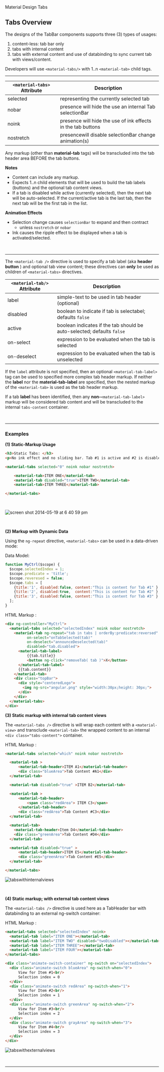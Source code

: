 Material Design Tabs


## Tabs Overview 

The designs of the TabBar components supports three (3) types of usages:

1. content-less: tab bar only
2. tabs with internal content
3. tabs with external content and use of databinding to sync current tab with views/content.

Developers will use `<material-tabs/>` with 1..n `<material-tab>` child tags.

<hr>

| `<material-tabs>` Attribute | Description |
|--------|--------|
|  selected   | representing the currently selected tab |
|  nobar      | presence will hide the use an internal Tab selectionBar |
|  noink      | presence will hide the use of ink effects in the tab buttons |
|  nostretch  | presencewill disable selectionBar change animation(s) |

Any markup (other than **material-tab** tags) will be transcluded into the tab header  area BEFORE the tab buttons.

<b/>Notes</b>

- Content can include any markup.
- Expects 1..n <material-tab> child elements that will be used to build the tab labels (buttons) and the optional tab content views.
- If a tab is disabled while active (currently selected), then the next tab will be auto-selected. If the current/active tab is the last tab, then the next tab will be the first tab in the list.


<b>Animation Effects</b>
- Selection change causes `selectionBar` to expand and then contract
  - unless `nostretch` or `nobar`
- Ink causes the ripple effect to be displayed when a tab is activated/selected.

<br/>
<hr>

The `<material-tab />` directive is used to specify a tab label (aka **header button** ) and optional tab view content; these directives can **only** be used as children of `<material-tabs>` directives.


| `<material-tab/>` Attribute   | Description |
|-----------------|----------|
|  label          | simple-text to be used in tab header (optional) |
|  disabled       | boolean to indicate if tab is selectabel; defaults `false` |
|  active         | boolean indicates if the tab should be auto-selected; defaults `false` |
|  on-select      | expression to be evaluated when the tab is selected |
|  on-deselect    | expression to be evaluated when the tab is unselected |

If the `label` attribute is not specified, then an optional `<material-tab-label>` tag can be used to specified more complex tab header markup. If neither the **label** nor the **material-tab-label** are specified, then the nested markup of the `<material-tab>` is used as the tab header markup.

If a tab **label** has been identified, then any **non-**`<material-tab-label>` markup will be considered tab content and will be transcluded to the internal `tabs-content` container.


<br/>
<hr>

### Examples

<b>(1) Static-Markup Usage</b>


```html
<h3>Static Tabs: </h3>
<p>No ink effect and no sliding bar. Tab #1 is active and #2 is disabled.</p>

<material-tabs selected="0" noink nobar nostretch>

    <material-tab>ITEM ONE</material-tab>
    <material-tab disabled="true">ITEM TWO</material-tab>
    <material-tab>ITEM THREE</material-tab>

</material-tabs>
```
<br/>

![screen shot 2014-05-19 at 6 40 59 pm](https://cloud.githubusercontent.com/assets/210413/3021288/22cd060e-dfaf-11e3-82bb-e2102e3474fa.png)

<br/>

<b>(2) Markup with Dynamic Data</b>

Using the `ng-repeat` directive, `<material-tabs>` can be used in a data-driven mode:

Data Model:

```js
function MyCtrl($scope) {
  $scope.selectedIndex = 1;
  $scope.predicate = 'title';
  $scope.reveresed = false;
  $scope.tabs = [
    {title:'1', disabled:false, content:"This is content for Tab #1" },
    {title:'2', disabled:true,  content:"This is content for Tab #2" },
    {title:'3', disabled:false, content:"This is content for Tab #3" }
  ];
}
```

HTML Markup :

```html
<div ng-controller="MyCtrl">
  <material-tabs selected="selectedIndex" noink nobar nostretch>
    <material-tab ng-repeat="tab in tabs | orderBy:predicate:reversed"
          on-select="onTabSelected(tab)"
          on-deselect="announceDeselected(tab)"
          disabled="tab.disabled">
      <material-tab-label>
          {{tab.title}}
          <button ng-click="removeTab( tab )">X</button>
      </material-tab-label>
      {{tab.content}}
    </material-tab>
    <div class="topBar">
      <div style="centeredLogo">
        <img ng-src="angular.png" style="width:30px;height: 30px;">
      </div>
    </div>
  </material-tabs>
</div>
```


<b>(3)  Static markup with internal tab content views</b>

The `<material-tabs />` directive is will wrap each content with a `<material-view>` and transclude `<material-tab>` the wrapped content to an internal `<div class="tabs-content">` container. 

HTML Markup :

```html
<material-tabs selected="which" noink nobar nostretch>

  <material-tab >
      <material-tab-header>ITEM A1</material-tab-header>
      <div class="blueArea">Tab Content #A1</div>
  </material-tab>

  <material-tab disabled="true" >ITEM B2</material-tab>

  <material-tab >
      <material-tab-header>
          <span class="redArea"> ITEM C3</span>
      </material-tab-header>
      <div class="redArea">Tab Content #C3</div>
  </material-tab>

  <material-tab>
  	<material-tab-header>Item D4</material-tab-header>
	<div class="greenArea">Tab Content #D4</div>
  </material-tab>

  <material-tab disabled="true" >
      <material-tab-header>ITEM E5</material-tab-header>
      <div class="greenArea">Tab Content #E5</div>
  </material-tab>

</material-tabs>
```

![tabswithinternalviews](https://cloud.githubusercontent.com/assets/210413/3189703/985c5752-ecc6-11e3-9d26-6ce3dae0172e.png)

<br/>



<b>(4)  Static markup; with external tab content views</b>

The `<material-tabs />` directive is used here as a TabHeader bar with databinding to an external ng-switch container:

HTML Markup :

```html
<material-tabs selected="selectedIndex" noink>
  <material-tab label="ITEM ONE"></material-tab>
  <material-tab label="ITEM TWO" disabled="twoDisabled"></material-tab>
  <material-tab label="ITEM THREE"></material-tab>
  <material-tab label="ITEM FOUR"></material-tab>
</material-tabs>

<div class="animate-switch-container" ng-switch on="selectedIndex">
  <div class="animate-switch blueArea" ng-switch-when="0">
      View for Item #1<br/>
      Selection index = 0
  </div>
  <div class="animate-switch redArea" ng-switch-when="1">
      View for Item #2<br/>
      Selection index = 1
  </div>
  <div class="animate-switch greenArea" ng-switch-when="2">
      View for Item #3<br/>
      Selection index = 2
  </div>
  <div class="animate-switch grayArea" ng-switch-when="3">
      View for Item #4<br/>
      Selection index = 3
  </div>
</div>
```

![tabswithexternalviews](https://cloud.githubusercontent.com/assets/210413/3189768/316e8f28-ecc7-11e3-92d2-ce67258753b5.png)


<br/>

---


